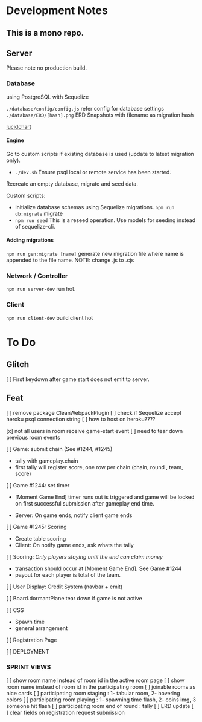 # Development Notes

## This is a mono repo.

## Server

Please note no production build.

### Database

using PostgreSQL with Sequelize

`./database/config/config.js` refer config for database settings
`./database/ERD/[hash].png` ERD Snapshots with filename as migration hash

[lucidchart](https://lucid.app/lucidchart/ace1cdac-b17b-49e0-a04f-3f69d17f598c/edit?invitationId=inv_9788bdc8-aa64-4d17-8180-88289227ac33)

#### Engine

Go to custom scripts if existing database is used (update to latest migration only).

- `./dev.sh` Ensure psql local or remote service has been started.

Recreate an empty database, migrate and seed data.

Custom scripts:

- Initialize database schemas using Sequelize migrations.
  `npm run db:migrate` migrate
- `npm run seed` This is a reseed operation. Use models for seeding instead of sequelize-cli.

#### Adding migrations

`npm run gen:migrate [name]` generate new migration file where name is appended to the file name. NOTE: change .js to .cjs

### Network / Controller

`npm run server-dev` run hot.

### Client

`npm run client-dev` build client hot

# To Do

## Glitch

[ ] First keydown after game start does not emit to server.

## Feat

[ ] remove package CleanWebpackPlugin
[ ] check if Sequelize accept heroku psql connection string
[ ] how to host on heroku????

[x] not all users in room receive game-start event
[ ] need to tear down previous room events

[ ] Game: submit chain (See #1244, #1245)

- tally with gameplay.chain
- first tally will register score, one row per chain (chain, round , team, score)

[ ] Game #1244: set timer

- [Moment Game End] timer runs out is triggered and game will be locked on first successful submission after gameplay end time.

- Server: On game ends, notify client game ends

[ ] Game #1245: Scoring

- Create table scoring
- Client: On notify game ends, ask whats the tally

[ ] Scoring: _Only players staying until the end can claim money_

- transaction should occur at [Moment Game End]. See Game #1244
- payout for each player is total of the team.

[ ] User Display: Credit System (navbar + emit)

[ ] Board.dormantPlane tear down if game is not active

[ ] CSS

- Spawn time
- general arrangement

[ ] Registration Page

[ ] DEPLOYMENT

### SPRINT VIEWS

[ ] show room name instead of room id in the active room page
[ ] show room name instead of room id in the participating room
[ ] joinable rooms as nice cards
[ ] participating room staging : 1- tabular room, 2- hovering colors
[ ] participating room playing : 1- spawning time flash, 2- coins img, 3 someone hit flash
[ ] participating room end of round : tally
[ ] ERD update
[ ] clear fields on registration request submission